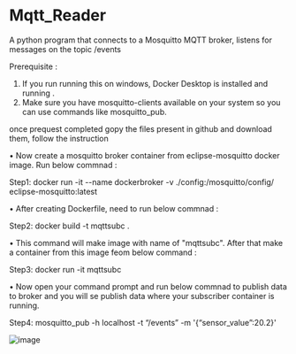 # Mqtt_Reader
A python program that connects to a Mosquitto MQTT broker, listens for messages on the topic /events

Prerequisite :
1.	If you run running this on windows, Docker Desktop is installed and running .
2.	Make sure you have mosquitto-clients available on your system so you can use commands like mosquitto_pub.

once prequest completed gopy the files present in github and download them, follow the instruction

•	Now create a mosquitto broker container from eclipse-mosquitto docker image. Run below commnad :

Step1:    docker run -it --name dockerbroker -v ./config:/mosquitto/config/ eclipse-mosquitto:latest

•	After creating Dockerfile, need to run below commnad :

Step2:    docker build -t mqttsubc .

•	This command will make image with name of "mqttsubc". After that make a container from this image feom below command :

Step3:    docker run -it mqttsubc

•	Now open your command prompt and run below commnad to publish data to broker and you will se publish data where your subscriber container is running.

Step4:    mosquitto_pub -h localhost -t “/events” -m '{“sensor_value”:20.2}'

![image](https://github.com/user-attachments/assets/2ff41e2b-1756-4d9e-a5d9-049482c4d678)

